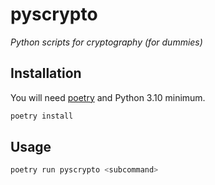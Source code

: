 # pyscrypto

*Python scripts for cryptography (for dummies)*

## Installation

You will need [poetry](https://python-poetry.org/) and Python 3.10 minimum.

```bash
poetry install
```

## Usage

```bash
poetry run pyscrypto <subcommand>
```
